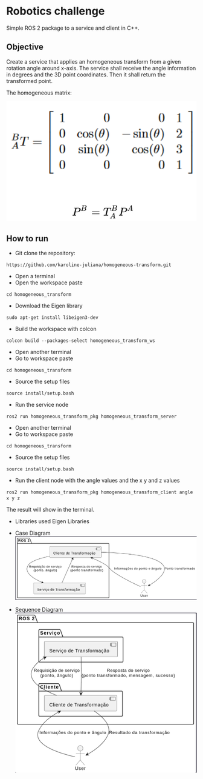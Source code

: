 # Robotics challenge
Simple ROS 2 package to a service and client in C++.

## Objective
Create a service that applies an homogeneous transform from a given rotation angle around x-axis. The service shall receive the angle information in degrees and the 3D point coordinates. Then it shall return the transformed point.

The homogeneous matrix:

![](https://github.com/karoline-juliana/homogeneous-transform/blob/main/utils/matrix.png)

## How to run
- Git clone the repository:
```
https://github.com/karoline-juliana/homogeneous-transform.git
```
- Open a terminal
- Open the workspace paste
```
cd homogeneous_transform
```
- Download the Eigen library
```
sudo apt-get install libeigen3-dev
```
- Build the workspace with colcon
```
colcon build --packages-select homogeneous_transform_ws
```
- Open another terminal
- Go to workspace paste
```
cd homogeneous_transform
```
- Source the setup files
```
source install/setup.bash
```
- Run the service node
```
ros2 run homogeneous_transform_pkg homogeneous_transform_server
```
- Open another terminal
-  Go to workspace paste
```
cd homogeneous_transform
```
- Source the setup files
```
source install/setup.bash
```
- Run the client node with the angle values and the x y and z values
```
ros2 run homogeneous_transform_pkg homogeneous_transform_client angle x y z
```

The result will show in the terminal.

- Libraries used
Eigen Libraries

- Case Diagram
![](https://github.com/karoline-juliana/homogeneous-transform/blob/main/utils/case_diagram.png)

- Sequence Diagram
![](https://github.com/karoline-juliana/homogeneous-transform/blob/main/utils/sequence_diagram.png)